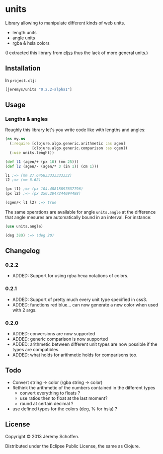 # units

Library allowing to manipulate different kinds of web units.
 - length units
 - angle units
 - rgba & hsla colors

(I extracted this library from [cljss](https://github.com/JeremS/cljss)
thus the lack of more general units.)

## Installation
In `project.clj`:
```clojure
[jeremys/units "0.2.2-alpha1"]
```

## Usage
### Lengths & angles
Roughly this library let's you write code like with lengths
and angles:

```clojure
(ns my.ns
  (:require [clojure.algo.generic.arithmetic :as agen]
            [clojure.algo.generic.comparison :as cgen])
  (:use units.lenght))

(def l1 (agen/+ (px 10) (mm 25)))
(def l2 (agen/- (agen/* 3 (in 1)) (cm 1)))

l1 ;=> (mm 27.645833333333332)
l2 ;=> (mm 6.62)

(px l1) ;=> (px 104.48818897637796)
(px l2) ;=> (px 250.2047244094488)

(cgen/< l1 l2) ;=> true

```

The same operations are available for angle `units.angle`
at the difference that angle mesures are automatically
bound in an interval. For instance:

```clojure
(use units.angle)

(deg 380) ;=> (deg 20)
```

## Changelog
### 0.2.2
 - ADDED: Support for using rgba hexa notations of colors.

### 0.2.1
 - ADDED: Support of pretty much every unit type specified in css3.
 - ADDED: functions red blue... can now generate a new color when used
 with 2 args.

### 0.2.0
 - ADDED: conversions are now supported
 - ADDED: generic comparison is now supported
 - ADDED: arithmetic between different unit types are now possible
 if the types are compatibles.
 - ADDED: what holds for arithmetic holds for comparisons too.


## Todo
 - Convert string -> color (rgba string -> color)
 - Rethink the arithmetic of the numbers contained in the different types
   - convert everything to floats ?
   - use ratios then to float at the last moment?
   - round at certain decimal ?
 - use defined types for the colors (deg, % for hsla) ?

## License

Copyright © 2013 Jérémy Schoffen.

Distributed under the Eclipse Public License, the same as Clojure.

